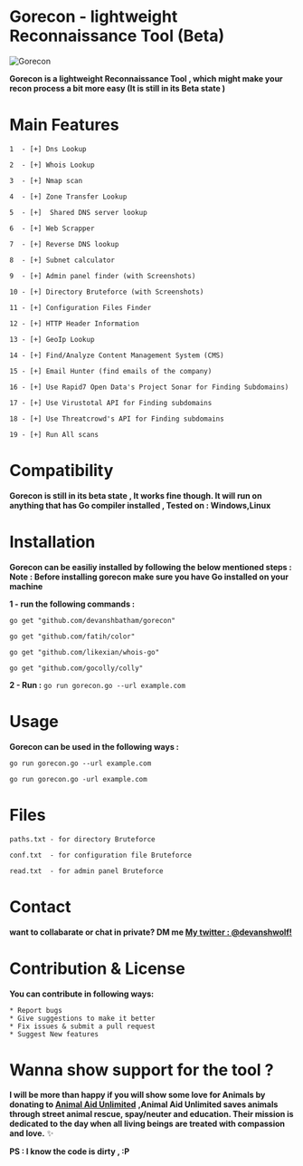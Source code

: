 # Gorecon - lightweight Reconnaissance Tool (Beta)

![Gorecon](https://gorecon.000webhostapp.com/gorecon.PNG)

**Gorecon is a lightweight Reconnaissance Tool , which might make your recon process a bit more easy 
(It is still in its Beta state )**


# Main Features
`1  - [+] Dns Lookup `

`2  - [+] Whois Lookup`

`3  - [+] Nmap scan` 

`4  - [+] Zone Transfer Lookup `

`5  - [+]  Shared DNS server lookup`

`6  - [+] Web Scrapper `

`7  - [+] Reverse DNS lookup`

`8  - [+] Subnet calculator`

`9  - [+] Admin panel finder (with Screenshots)`

`10 - [+] Directory Bruteforce (with Screenshots)`

`11 - [+] Configuration Files Finder`

`12 - [+] HTTP Header Information`

`13 - [+] GeoIp Lookup`

`14 - [+] Find/Analyze Content Management System (CMS)`

`15 - [+] Email Hunter (find emails of the company)`

`16 - [+] Use Rapid7 Open Data's Project Sonar for Finding Subdomains)`

`17 - [+] Use Virustotal API for Finding subdomains`

`18 - [+] Use Threatcrowd's API for Finding subdomains`

`19 - [+] Run All scans`

# Compatibility
**Gorecon is still in its beta state , It works fine though. 
It will run on anything that has Go compiler installed ,
Tested on  : Windows,Linux**

# Installation 
**Gorecon can be easiliy installed by following the below mentioned steps : 
Note : Before installing gorecon make sure you have Go installed on your machine**

**1 - run the following commands :**

`go get "github.com/devanshbatham/gorecon"`

`go get "github.com/fatih/color"`

`go get "github.com/likexian/whois-go"`

`go get "github.com/gocolly/colly"`

**2 - Run  :**
`go run gorecon.go --url example.com`

# Usage 
**Gorecon can be used in the following ways :**

`go run gorecon.go --url example.com`

`go run gorecon.go -url example.com`

# Files 
`paths.txt - for directory Bruteforce`

`conf.txt  - for configuration file Bruteforce`

`read.txt  - for admin panel Bruteforce`

# Contact 
**want to collabarate or chat in private? DM me [My twitter : @devanshwolf!](http://twitter.com/devanshwolf)**

# Contribution & License

**You can contribute in following ways:**

    * Report bugs
    * Give suggestions to make it better
    * Fix issues & submit a pull request
    * Suggest New features 
    
# Wanna show support for the tool ? 
**I will be more than happy if you will show some love for Animals by donating to [Animal Aid Unlimited](https://animalaidunlimited.org/)**
**,Animal Aid Unlimited saves animals through street animal rescue, spay/neuter and education.
Their mission is dedicated to the day when all living beings are treated with compassion and love.** :sparkles:

**PS : I know the code is dirty , :P**
